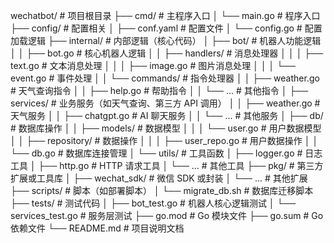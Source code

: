 wechatbot/                # 项目根目录
├── cmd/                  # 主程序入口
│   └── main.go           # 程序入口
├── config/               # 配置相关
│   ├── conf.yaml         # 配置文件
│   └── config.go         # 配置加载逻辑
├── internal/             # 内部逻辑（核心代码）
│   ├── bot/              # 机器人功能逻辑
│   │   ├── bot.go        # 核心机器人逻辑
│   │   ├── handlers/     # 消息处理器
│   │   │   ├── text.go   # 文本消息处理
│   │   │   ├── image.go  # 图片消息处理
│   │   │   └── event.go  # 事件处理
│   │   └── commands/     # 指令处理器
│   │       ├── weather.go # 天气查询指令
│   │       ├── help.go   # 帮助指令
│   │       └── ...       # 其他指令
│   ├── services/         # 业务服务（如天气查询、第三方 API 调用）
│   │   ├── weather.go    # 天气服务
│   │   ├── chatgpt.go    # AI 聊天服务
│   │   └── ...           # 其他服务
│   ├── db/               # 数据库操作
│   │   ├── models/       # 数据模型
│   │   │   └── user.go   # 用户数据模型
│   │   ├── repository/   # 数据操作
│   │   │   ├── user_repo.go # 用户数据操作
│   │   └── db.go         # 数据库连接管理
│   └── utils/            # 工具函数
│       ├── logger.go     # 日志工具
│       ├── http.go       # HTTP 请求工具
│       └── ...           # 其他工具
├── pkg/                  # 第三方扩展或工具库
│   ├── wechat_sdk/       # 微信 SDK 或封装
│   └── ...               # 其他扩展
├── scripts/              # 脚本（如部署脚本）
│   └── migrate_db.sh     # 数据库迁移脚本
├── tests/                # 测试代码
│   ├── bot_test.go       # 机器人核心逻辑测试
│   └── services_test.go  # 服务层测试
├── go.mod                # Go 模块文件
├── go.sum                # Go 依赖文件
└── README.md             # 项目说明文档

